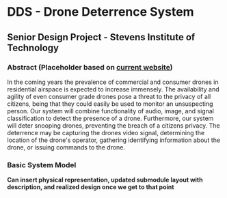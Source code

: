 # DDS - Drone Deterrence System
## Senior Design Project - Stevens Institute of Technology


### Abstract (Placeholder based on [current website](https://sites.google.com/view/dronedeterrencesystem/home))
In the coming years the prevalence of commercial and consumer drones in residential airspace is expected to increase immensely. The availability and agility of even consumer grade drones pose a threat to the privacy of all citizens, being that they could easily be used to monitor an unsuspecting person. Our system will combine functionality of audio, image, and signal classification to detect the presence of a drone. Furthermore, our system will deter snooping drones, preventing the breach of a citizens privacy. The deterrence may be capturing the drones video signal, determining the location of the drone's operator, gathering identifying information about the drone, or issuing commands to the drone.

### Basic System Model
**Can insert physical representation, updated submodule layout with description, and realized design once we get to that point**



